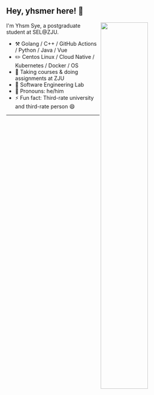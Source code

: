 ## Hey, yhsmer here! 👋

<img align="right" width="50%" src="https://github-readme-stats.vercel.app/api?username=yhsmer&theme=tokyonight&show_icons=true">

I'm Yhsm Sye, a postgraduate student at SEL@ZJU.

- ⚒️ Golang / C++ / GitHub Actions / Python / Java / Vue
- ✏️ Centos Linux / Cloud Native / Kubernetes / Docker / OS
- 🌱 Taking courses & doing assignments at ZJU
- 👯 Software Engineering Lab
- 👨 Pronouns: he/him
- ⚡ Fun fact: Third-rate university and third-rate person 😄

---
